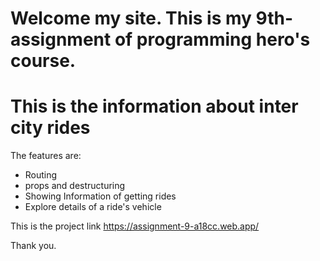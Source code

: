 
# Welcome my site. This is my 9th-assignment of programming hero's course.

# This is the information about inter city rides

The features are:

* Routing
* props and destructuring
* Showing Information of getting rides
* Explore details of a ride's vehicle

This is the project link https://assignment-9-a18cc.web.app/

Thank you.